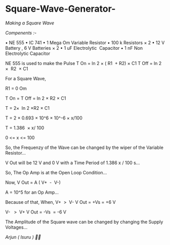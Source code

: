 # Square-Wave-Generator-

*Making a Square Wave*

_Compenents :-_

• NE 555
• IC 741
• 1 Mega Om Variable Resistor 
• 100 k Resistors × 2
• 12 V Battery , 6 V Batteries × 2
• 1 uF Electrolytic  Capacitor 
• 1 nF Non Electrolytic Capacitor 

NE 555 is used to make the Pulse
T On = ln 2 × ( R1  + R2) × C1 
T Off = ln 2 ×  R2  × C1

For a Square Wave,

R1 = 0 Om

T On = T Off = ln 2 × R2 × C1

T = 2×  ln 2 ×R2 × C1

T = 2 × 0.693 × 10^6 × 10^-6 × x/100

T = 1.386  × x/ 100

0 <= x <= 100

So, the Frequenzy of the Wave can be changed by the wiper of the Variable Resistor...

V Out will be 12 V and 0 V with a Time Period of 1.386 x / 100 s...

So,
The Op Amp is at the Open Loop Condition...

Now,
V Out = A ( V+  -  V-)

A = 10^5 for an Op Amp...

Because of that,
When,
V+  >  V-
V Out = +Vs = +6 V

V-   >  V+ 
V Out = -Vs  = -6 V

The Amplitude of the Square wave can be changed by changing the Supply Voltages...


*Arjun ( Isuru ) 🍁✨*
